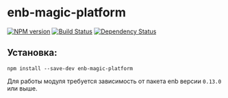 enb-magic-platform
==================

[![NPM version](http://img.shields.io/npm/v/enb-magic-platform.svg?style=flat)](http://www.npmjs.org/package/enb-magic-platform) [![Build Status](http://img.shields.io/travis/enb-bem/enb-magic-platform/master.svg?style=flat)](https://travis-ci.org/enb-bem/enb-magic-platform) [![Dependency Status](http://img.shields.io/david/enb-bem/enb-magic-platform.svg?style=flat)](https://david-dm.org/enb-bem/enb-magic-platform)


Установка:
----------

```
npm install --save-dev enb-magic-platform
```

Для работы модуля требуется зависимость от пакета enb версии `0.13.0` или выше.

